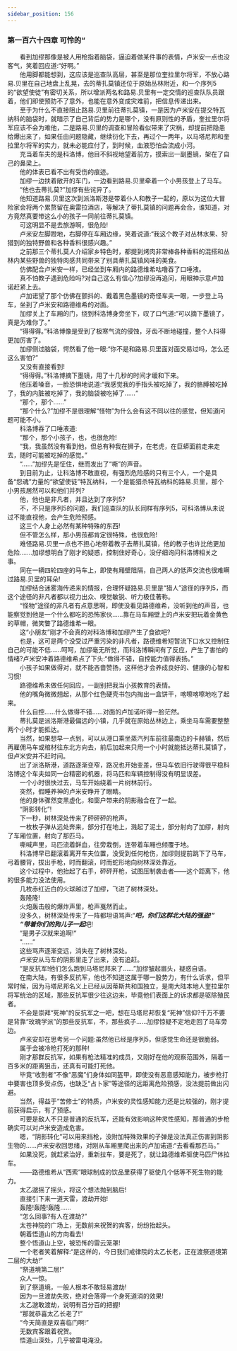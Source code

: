 ```yaml
---
sidebar_position: 156
---
```

### 第一百六十四章 可怜的“  


　　看到加缪那像是被人用枪指着脑袋，逼迫着做某件事的表情，卢米安一点也没客气，笑着回应道:“好啊。”  
　　他用脚都能想到，这应该是巡查队高层，甚至是那位奎拉里尔将军，不放心路易.贝里在自己地盘上乱晃，去的蒂扎莫镇还位于原始丛林附近，和一个序列5的“欲望使徒”有密切关系，所以增派两名和路易.贝里有一定交情的巡查队队员跟着，他们即使预防不了意外，也能在意外变成灾难前，把信息传递出来。  
　　至于为什么不直接阻止路易.贝里前往蒂扎莫镇，一是因为卢米安在提交特瓦纳科的脑袋时，就暗示了自己背后的势力是哪个，没有原则性的矛盾，奎拉里尔将军应该不会为难他，二是路易.贝里的调查和冒险看似带来了灾祸，却提前把隐患给爆出来了，如果任由问题隐藏，继续衍化下去，再过个一两年，以马塔尼邦和奎拉里尔将军的实力，就未必能应付了，到时候，血液恐怕会流成小河。  
　　充当着车夫的是科洛博，他目不斜视地望着前方，摸索出一副墨镜，架在了自己的鼻梁上。  
　　他的体表已看不出有受伤的痕迹。  
　　加缪一边扶着敞开的车门，一边看到路易.贝里牵着一个小男孩登上了马车。  
　　“他也去蒂扎莫?”加缪有些诧异了。  
　　他知道路易.贝里这次到派洛斯港是带着仆人和教子一起的，原以为这位大冒险家会将两个累赘留在奥雷拉酒店，等解决了蒂扎莫镇的问题再会合，谁知道，对方竟然真要带这么小的孩子一同前往蒂扎莫镇。  
　　可这明显不是去旅游啊，很危险!  
　　卢米安左脚蹬地，右脚停在车厢边缘，笑着说道:“我这个教子对丛林水果、狩猎到的独特野兽和各种香料很感兴趣。”  
　　之前那三个蒂扎莫人介绍家乡特色时，都提到烤肉非常棒各种香料的混搭和丛林内某些野兽的独特肉感共同带来了别具蒂扎莫镇风味的美食。  
　　仿佛配合卢米安一样，已经坐到车厢内的路德维希咕噜吞了口唾液。  
　　真不怕教子遇到危险吗?对自己这么有信心?加缪没再追问，用眼神示意卢加诺赶紧上去。  
　　卢加诺望了那个仿佛在颤抖的、戴着黑色墨镜的奇怪车夫一眼，一步登上马车，坐到了卢米安和路德维希的对面。  
　　加缪关上了车厢的门，绕到科洛博身旁坐下，叹了口气道:“可以摘下墨镜了，真是为难你了。”  
　　“得得得。”科洛博像是受到了极寒气流的侵蚀，牙齿不断地碰撞，整个人抖得更加厉害了。  
　　加缪侧过脑袋，愕然看了他一眼:“你不是和路易.贝里面对面交易过吗，怎么还这么害怕?”  
　　又没有直接看到!  
　　“得得得。”科洛博摘下墨镜，用了十几秒的时间才缓和下来。  
　　他压着嗓音，一脸恐惧地说道:“我感觉我的手指头被吃掉了，我的胳膊被吃掉了，我的内脏被吃掉了，我的脑袋被吃掉了……“  
　　“那个，那个......”  
　　“那个什么?”加缪不是很理解“怪物”为什么会有这不同以往的感觉，但知道问题可能不小。  
　　科洛博吞了口唾液道:  
　　“那个，那个小孩子，也，也很危险!  
　　“我，我虽然没有看到他，但总有种我在狮子，在老虎，在巨蟒面前走来走去，随时可能被吃掉的感觉。”  
　　“...…”加缪先是怔住，继而发出了“嘶”的声音。  
　　到目前为止，让科洛博不敢直视，有强烈危险感的只有三个人，一个是具备“怨魂”力量的“欲望使徒”特瓦纳科，一个是能猎杀特瓦纳科的路易.贝里，那个小男孩居然可以和他们并列?  
　　他，他也是非凡者，并且达到了序列5?  
　　不，不只是序列5的问题，我们巡查队的队长同样有序列5，可科洛博从未说过不能直视他，会产生危险预感。  
　　这三个人身上必然有某种特殊的东西!  
　　但不管怎么样，那小男孩都肯定很特殊，也很危险!  
　　难怪路易.贝里一点也不担心地带着教子去蒂扎莫镇，他的教子也许比他更加危险….…加缪想明白了刚才的疑惑，控制住好奇心，没仔细询问科洛博相关之事。  
　　同在一辆四轮四座的马车上，即使有厢壁阻隔，自己两人的低声交流也很难瞒过路易.贝里的耳朵!  
　　加缪结合迷雾海传递来的情报，合理怀疑路易.贝里是“猎人”途径的序列5，而这个途径的非凡者都以视力出众、嗅觉敏锐、听力极佳著称。  
　　“怪物”途径的非凡者有点意思啊，即使没看见路德维希，没听到他的声音，也能察觉到他是一个什么都吃的恐怖家伙……靠在马车厢壁上的卢米安把玩着金黄色的草帽，微笑瞥了路德维希一眼。  
　　这“小朋友”刚才不会真的对科洛博和加缪产生了食欲吧?  
　　也是，这可是两个没受过严重污染的非凡者，路德维希短暂流下口水又控制住自己的可能不低……呵呵，加缪毫无所觉，而科洛博瞬间有了反应，产生了害怕的情绪?卢米安冲着路德维希点了下头:“做得不错，自控能力值得表扬。”  
　　小孩子如果做得对，就不能吝啬赞扬，这样他才会养成良好的、健康的心智和习惯!  
　　路德维希未做任何回应，一副别把我当小孩教育的表情。  
　　他的嘴角微微翘起，从那个红色硬壳书包内掏出一盒饼干，喀嚓喀嚓地吃了起来。  
　　什么自控……什么做得不错……对面的卢加诺听得一脸茫然。  
　　蒂扎莫是派洛斯港最偏远的小镇，几乎就在原始丛林边上，乘坐马车需要整整两个小时才能抵达。  
　　当然，如果想早一点到，可以从港口乘坐蒸汽列车前往最南边的卡赫镇，然后再雇佣马车或棺材往东北方向去，前后加起来只用一个小时就能抵达蒂扎莫镇了，但卢米安并不赶时间。  
　　出了派洛斯港，道路逐渐变窄，路况也开始变差，但马车依旧行驶得很平稳科洛博这个车夫如同一台精密的机器，将马匹和车辆控制得没有明显误差。  
　　一个小时很快过去，马车开始绕着一片树林前行。  
　　突然，假睡养神的卢米安睁开了眼睛。  
　　他的身体骤然变黑虚化，和窗户带来的阴影融合在了一起。  
　　“阴影转化”!  
　　下一秒，树林深处传来了砰砰砰的枪声。  
　　一枚枚子弹从远处奔来，部分打在地上，溅起了泥土，部分射向了加缪，射向了车厢位置，射向了那匹马。  
　　嘶喊声里，马匹流着鲜血，往旁栽倒，连带着车厢也倾覆于地。  
　　科洛博早已翻滚着离开车夫位置，没受到任何枪伤，加缪则提前跳下了马车，弓着腰背，拔出手枪，时而翻滚，时而蛇形地向树林深处靠近。  
　　这个过程中，他抬起了右手，砰砰开枪，试图压制袭击者——这个距离下，他的很多能力没法使用。  
　　几枚赤红近白的火球越过了加缪，飞进了树林深处。  
　　轰隆隆!  
　　火炮轰击般的爆炸声里，枪声戛然而止。  
　　没多久，树林深处传来了一阵都坦语骂声:“***吧，你们这群北大陆的强盗!”  
　　“带着你们的狗儿子一起***吧!  
　　“是男子汉就来追啊!“  
　　"......”  
　　这些骂声逐渐变远，消失在了树林深处。  
　　卢米安从马车的阴影里走了出来，没有追赶。  
　　“是反抗军!他们怎么跑到马塔尼邦来了……”加缪皱起眉头，疑惑自语。  
　　在南大陆，有很多反抗军，他也不知道这属于哪一股势力，有什么诉求，但平常时候，因为马塔尼邦名义上已经从因蒂斯共和国独立，是南大陆本地人奎拉里尔将军统治的区域，那些反抗军很少往这边来，毕竟他们表面上的诉求都是驱除殖民者。  
　　不会是崇拜“死神”的反抗军之一吧，想在马塔尼邦恢复“死神”信仰?千万不要是背靠“玫瑰学派”的那些反抗军，不，那些疯子……加缪惊疑不定地走回了马车旁边。  
　　卢米安却在思考另一个问题:虽然他已经是序列5，但感觉生命还是很脆弱。  
　　属于会被冷枪打死的那种!  
　　刚才那群反抗军，如果有枪法精准的成员，又刚好在他的观察范围外，隔着一百多米的距离狙击，还真有可能打死他。  
　　毕竟“收割者”不像“恶魔”们身体如同盔甲，即使没有恶意感知能力，被步枪打中要害也顶多受点伤，也缺乏“占卜家”等途径的远距离危险预感，没法提前做出闪避。  
　　当然，得益于“苦修士”的特质，卢米安的灵性感知能力还是比较强的，刚才提前获得启示，有了预感。  
　　可要是敌人不只是普通的反抗军，还能有效影响这种灵性感知，那普通的步枪确实可以对卢米安造成危害。  
　　嗯，“阴影转化”可以用来挡枪，没附加特殊效果的子弹是没法真正伤害到阴影生物的……卢米安收回思绪，对刚从车厢里爬出来的卢加诺道:“去看看那匹马。”  
　　如果没死，就赶紧治好，重新拉车，要是死了，就让路德维希驱使马匹尸体拉车。  
　　——路德维希从“西索”眼球制成的饮品里获得了驱使几个低等不死生物的能力。  
　　太乙邈摇了摇头，将这个想法抛到脑后!  
　　直接引下来一道天雷，渡劫开始!  
　　轰隆!轰隆!轰隆......  
　　“怎么回事?有人在渡劫?”  
　　太苍神院的广场上，无数前来祝贺的宾客，纷纷抬起头。  
　　朝着悟道山的方向看去!  
　　整个悟道山上空，被恐怖的雷云笼罩!  
　　一个老者笑着解释:“是这样的，今日我们戒律院的太乙长老，正在渡祭道境第二层的大劫!”  
　　“祭道境第二层!”  
　　众人一惊。  
　　到了祭道境，一般人根本不敢轻易渡劫!  
　　因为一旦渡劫失败，绝对会落得一个身死道消的效果!  
　　太乙邈敢渡劫，说明有百分百的把握!  
　　“那就恭喜太乙长老了!”  
　　“今天简直是双喜临门啊!”  
　　无数宾客跟着祝贺。  
　　悟道山深处，几乎被雷电淹没。  
